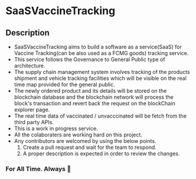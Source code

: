 # SaaSVaccineTracking

## Description

* SaaSVaccineTracking aims to build a software as a service(SaaS) for Vaccine Tracking(can be also used as a FCMG goods) tracking service.
* This service follows the Governance to General Public type of architecture.
* The supply chain management system involves tracking of the products shipment and vehicle tracking facilities which will be visible on the real time map provided for the general public.
* The newly ordered product and its details will be stored on the blockchain database and the blockchain network will process the block's transaction and revert back the request on the blockChain explorer page.
* The real time data of vaccinated / unvacccinated will be fetch from the third party APIs.
* This is a work in progress service.
* All the colaboraters are working hard on this project.
* Any contributors are welcomed by using the below points.
    1. Create a pull request and wait for the team to respond.
    2. A proper description is expected in order to review the changes.

### For All Time. Always 👋






